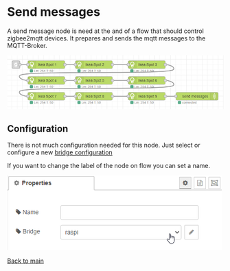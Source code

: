 # Send messages

A send message node is need at the and of a flow that should control zigbee2mqtt devices.
It prepares and sends the mqtt messages to the MQTT-Broker.

![img](img/generic-lamp-flow.png)

## Configuration

There is not much configuration needed for this node. Just select or configure a new [bridge configuration](../config/bridge-config.md)

If you want to change the label of the node on flow you can set a name.

![img](img/send-messages-config.png)

[Back to main](../../README.MD)